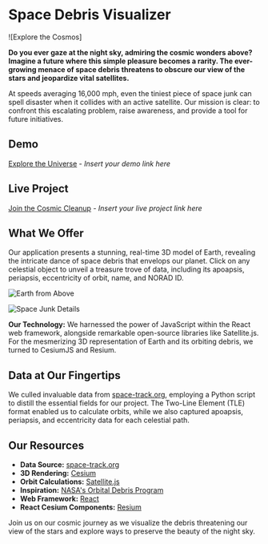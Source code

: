 # Space Debris Visualizer

![Explore the Cosmos]


**Do you ever gaze at the night sky, admiring the cosmic wonders above? Imagine a future where this simple pleasure becomes a rarity. The ever-growing menace of space debris threatens to obscure our view of the stars and jeopardize vital satellites.**

At speeds averaging 16,000 mph, even the tiniest piece of space junk can spell disaster when it collides with an active satellite. Our mission is clear: to confront this escalating problem, raise awareness, and provide a tool for future initiatives.

## Demo

[Explore the Universe](#) - *Insert your demo link here*

## Live Project

[Join the Cosmic Cleanup](#) - *Insert your live project link here*

## What We Offer

Our application presents a stunning, real-time 3D model of Earth, revealing the intricate dance of space debris that envelops our planet. Click on any celestial object to unveil a treasure trove of data, including its apoapsis, periapsis, eccentricity of orbit, name, and NORAD ID.

![Earth from Above](https://user-images.githubusercontent.com/18373185/135787252-d4873699-bc5f-4f78-8f49-0e9af52db283.png)

![Space Junk Details](https://user-images.githubusercontent.com/18373185/135787265-b9dcb0d5-8901-4887-81f7-eb2970fe5018.png)

**Our Technology:** We harnessed the power of JavaScript within the React web framework, alongside remarkable open-source libraries like Satellite.js. For the mesmerizing 3D representation of Earth and its orbiting debris, we turned to CesiumJS and Resium.

## Data at Our Fingertips

We culled invaluable data from [space-track.org](https://www.space-track.org/documentation#/api), employing a Python script to distill the essential fields for our project. The Two-Line Element (TLE) format enabled us to calculate orbits, while we also captured apoapsis, periapsis, and eccentricity data for each celestial path.

## Our Resources

- **Data Source:** [space-track.org](https://www.space-track.org/documentation#/api)
- **3D Rendering:** [Cesium](https://cesium.com/)
- **Orbit Calculations:** [Satellite.js](https://github.com/shashwatak/satellite-js)
- **Inspiration:** [NASA's Orbital Debris Program](https://www.nasa.gov/mission_pages/station/news/orbital_debris.html)
- **Web Framework:** [React](https://reactjs.org/)
- **React Cesium Components:** [Resium](https://resium.reearth.io/)

Join us on our cosmic journey as we visualize the debris threatening our view of the stars and explore ways to preserve the beauty of the night sky.

